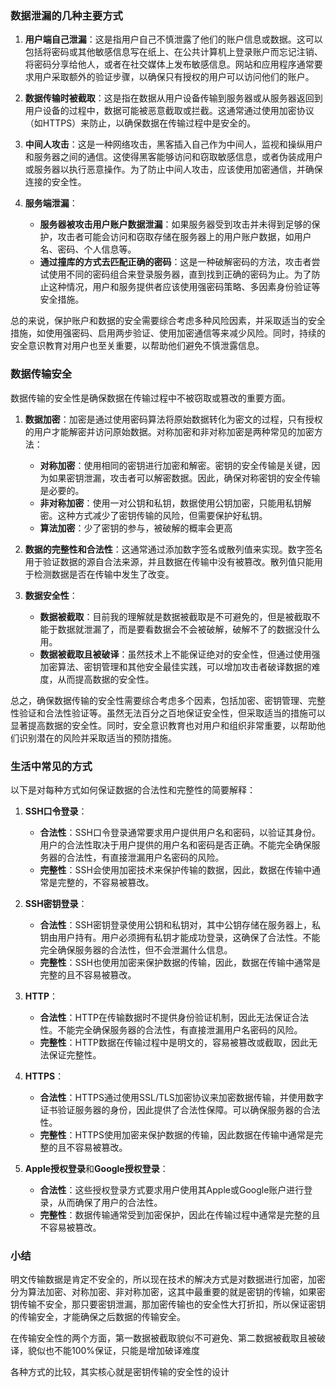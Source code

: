 

### 数据泄漏的几种主要方式

1. **用户端自己泄漏**：这是指用户自己不慎泄露了他们的账户信息或数据。这可以包括将密码或其他敏感信息写在纸上、在公共计算机上登录账户而忘记注销、将密码分享给他人，或者在社交媒体上发布敏感信息。网站和应用程序通常要求用户采取额外的验证步骤，以确保只有授权的用户可以访问他们的账户。

2. **数据传输时被截取**：这是指在数据从用户设备传输到服务器或从服务器返回到用户设备的过程中，数据可能被恶意截取或拦截。这通常通过使用加密协议（如HTTPS）来防止，以确保数据在传输过程中是安全的。

3. **中间人攻击**：这是一种网络攻击，黑客插入自己作为中间人，监视和操纵用户和服务器之间的通信。这使得黑客能够访问和窃取敏感信息，或者伪装成用户或服务器以执行恶意操作。为了防止中间人攻击，应该使用加密通信，并确保连接的安全性。

4. **服务端泄漏**：
   - **服务器被攻击用户账户数据泄漏**：如果服务器受到攻击并未得到足够的保护，攻击者可能会访问和窃取存储在服务器上的用户账户数据，如用户名、密码、个人信息等。
   - **通过撞库的方式去匹配正确的密码**：这是一种破解密码的方法，攻击者尝试使用不同的密码组合来登录服务器，直到找到正确的密码为止。为了防止这种情况，用户和服务提供者应该使用强密码策略、多因素身份验证等安全措施。

总的来说，保护账户和数据的安全需要综合考虑多种风险因素，并采取适当的安全措施，如使用强密码、启用两步验证、使用加密通信等来减少风险。同时，持续的安全意识教育对用户也至关重要，以帮助他们避免不慎泄露信息。

### 数据传输安全

数据传输的安全性是确保数据在传输过程中不被窃取或篡改的重要方面。

1. **数据加密**：加密是通过使用密码算法将原始数据转化为密文的过程，只有授权的用户才能解密并访问原始数据。对称加密和非对称加密是两种常见的加密方法：
   - **对称加密**：使用相同的密钥进行加密和解密。密钥的安全传输是关键，因为如果密钥泄漏，攻击者可以解密数据。因此，确保对称密钥的安全传输是必要的。
   - **非对称加密**：使用一对公钥和私钥，数据使用公钥加密，只能用私钥解密。这种方式减少了密钥传输的风险，但需要保护好私钥。
   - **算法加密**：少了密钥的参与，被破解的概率会更高

2. **数据的完整性和合法性**：这通常通过添加数字签名或散列值来实现。数字签名用于验证数据的源自合法来源，并且数据在传输中没有被篡改。散列值只能用于检测数据是否在传输中发生了改变。

3. **数据安全性**：
   - **数据被截取**：目前我的理解就是数据被截取是不可避免的，但是被截取不能于数据就泄漏了，而是要看数据会不会被破解，破解不了的数据没什么用。
   - **数据被截取且被破译**：虽然技术上不能保证绝对的安全性，但通过使用强加密算法、密钥管理和其他安全最佳实践，可以增加攻击者破译数据的难度，从而提高数据的安全性。

总之，确保数据传输的安全性需要综合考虑多个因素，包括加密、密钥管理、完整性验证和合法性验证等。虽然无法百分之百地保证安全性，但采取适当的措施可以显著提高数据的安全性。同时，安全意识教育也对用户和组织非常重要，以帮助他们识别潜在的风险并采取适当的预防措施。



### 生活中常见的方式

以下是对每种方式如何保证数据的合法性和完整性的简要解释：

1. **SSH口令登录**：
   - **合法性**：SSH口令登录通常要求用户提供用户名和密码，以验证其身份。用户的合法性取决于用户提供的用户名和密码是否正确。不能完全确保服务器的合法性，有直接泄漏用户名密码的风险。
   - **完整性**：SSH会使用加密技术来保护传输的数据，因此，数据在传输中通常是完整的，不容易被篡改。

2. **SSH密钥登录**：
   - **合法性**：SSH密钥登录使用公钥和私钥对，其中公钥存储在服务器上，私钥由用户持有。用户必须拥有私钥才能成功登录，这确保了合法性。不能完全确保服务器的合法性，但不会泄漏什么信息。
   - **完整性**：SSH也使用加密来保护数据的传输，因此，数据在传输中通常是完整的且不容易被篡改。

3. **HTTP**：
   - **合法性**：HTTP在传输数据时不提供身份验证机制，因此无法保证合法性。不能完全确保服务器的合法性，有直接泄漏用户名密码的风险。
   - **完整性**：HTTP数据在传输过程中是明文的，容易被篡改或截取，因此无法保证完整性。

4. **HTTPS**：
   - **合法性**：HTTPS通过使用SSL/TLS加密协议来加密数据传输，并使用数字证书验证服务器的身份，因此提供了合法性保障。可以确保服务器的合法性。
   - **完整性**：HTTPS使用加密来保护数据的传输，因此数据在传输中通常是完整的且不容易被篡改。

5. **Apple授权登录**和**Google授权登录**：
   - **合法性**：这些授权登录方式要求用户使用其Apple或Google账户进行登录，从而确保了用户的合法性。
   - **完整性**：数据传输通常受到加密保护，因此在传输过程中通常是完整的且不容易被篡改。

### 小结

明文传输数据是肯定不安全的，所以现在技术的解决方式是对数据进行加密，加密分为算法加密、对称加密、非对称加密，这其中最重要的就是密钥的传输，如果密钥传输不安全，那只要密钥泄漏，那加密传输也的安全性大打折扣，所以保证密钥的传输安全，才能确保之后数据的传输安全。

在传输安全性的两个方面，第一数据被截取貌似不可避免、第二数据被截取且被破译，貌似也不能100%保证，只能是增加破译难度

各种方式的比较，其实核心就是密钥传输的安全性的设计

